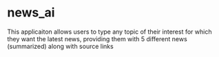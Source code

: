 # news_ai

This applicaiton allows users to type any topic of their interest for which they want the latest news, providing them with 5 different news (summarized) along with source links
